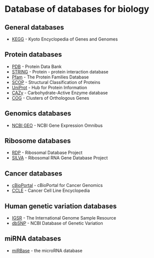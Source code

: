 # Database of databases for biology

## General databases
- [KEGG](https://www.genome.jp/kegg/) - Kyoto Encyclopedia of Genes and Genomes

## Protein databases
- [PDB](https://www.rcsb.org/) - Protein Data Bank
- [STRING](http://string-db.org) - Protein - protein interaction database
- [Pfam](https://pfam.xfam.org/) - The Protein Families Database
- [SCOP](http://scop.mrc-lmb.cam.ac.uk/) - Structural Classification of Proteins
- [UniProt](http://www.uniprot.org/) - Hub for Protein Information
- [CAZy](http://www.cazy.org/) - Carbohydrate-Active Enzyme database 
- [COG](http://www.ncbi.nlm.nih.gov/COG) - Clusters of Orthologous Genes

## Genomics databases
- [NCBI GEO](https://www.ncbi.nlm.nih.gov/geo) - NCBI Gene Expression Omnibus

## Ribosome databases
- [RDP](https://rdp.cme.msu.edu/) - Ribosomal Database Project
- [SILVA](https://www.arb-silva.de) - Ribosomal RNA Gene Database Project

## Cancer databases
- [cBioPortal](http://cbioportal.org) - cBioPortal for Cancer Genomics
- [CCLE](https://portals.broadinstitute.org/ccle) - Cancer Cell Line Encyclopedia

## Human genetic variation databases
- [IGSR](https://www.internationalgenome.org/) - The International Genome Sample Resource
- [dbSNP](https://www.ncbi.nlm.nih.gov/SNP) - NCBI Database of Genetic Variation

## miRNA databases
- [miRBase](http://www.mirbase.org/) - the microRNA database
